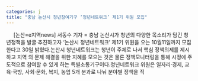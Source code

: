 ```yaml
---
categories: j
title: "충남 논산시 청년참여기구 ‘청년네트워크’ 제1기 위원 모집"
---
```

&nbsp;&nbsp;&nbsp;&nbsp; [논산=e지역news] 서동수 기자 = 충남 논산시가 청년의 다양한 목소리가 담긴 청년정책을 발굴·추진하고자 ‘논산시 청년네트워크’ 제1기 위원을 오는 10월11일까지 모집한다고 30일 밝혔다.논산시 청년네트워크는 청년이 주체로 나서 핵심 정책의제를 제시하고 지역 의 문제 해결을 위한 지혜를 모으는 것은 물론 정책모니터링을 통해 시정에 주도적으로 참여할 수 있게 하는 특별소통기구이다.청년네트워크 위원은 일자리·경제, 교육·국방, 사회·문화, 복지, 농업 5개 분과로 나눠 분야별 정책을 직
